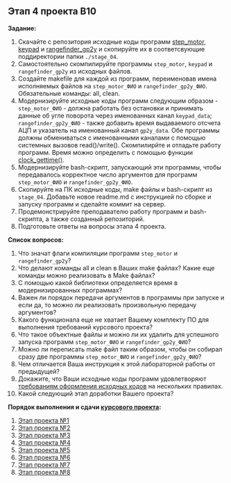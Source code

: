 ## Этап 4 проекта В10

__Задание:__  
1. Скачайте с репозитория исходные коды программ [step_motor](../../code_examples/step_motor), [keypad](../../code_examples/keypad) и [rangefinder_gp2y](../../code_examples/rangefinder_gp2y) и скопируйте их в соответсвующие поддиректории папки `./stage_04`.
2. Самостоятельно скомпилируйте  программы `step_motor`, `keypad` и `rangefinder_gp2y` из исходных файлов.
3. Создайте makefile для каждой из программ, переименовав имена исполняемых файлов на `step_motor_ФИО` и `rangefinder_gp2y_ФИО`. Обязательные команды: all, clean.
4. Модернизируйте исходные коды программ следующим образом - `step_motor_ФИО` - должна работать без остановки и принимать данные об угле поворота через именованных канал `keypad_data`; `rangefinder_gp2y_ФИО` - также добавить время выдаваемого отсчета АЦП и указатель на именованный канал `gp2y_data`. Обе программы должны обмениваться с именованными каналами с помощью системных вызовов read()/write(). Скомпилирйте и отладьте работу программ. Время можно определить с помощью функции [clock_gettime()](https://ru.manpages.org/clock_gettime/2).
5. Модернизируйте bash-скрипт, запускающий эти программы, чтобы передавалось корректное число аргументов для программ `step_motor_ФИО` и `rangefinder_gp2y_ФИО`.
6. Скопируйте на ПК исходные коды, make файлы и bash-скрипт из `stage_04`. Добавьте новое readme.md с инструкцией по сборке и запуску программ и сделайте коммит на сервер.
7. Продемонстрируйте преподавателю работу программ и bash-скрипта, а также созданный репозиторий. 
8. Подготовьте ответы на вопросы этапа 4 проекта.

__Список вопросов:__
1. Что значат флаги компиляции программ `step_motor` и `rangefinder_gp2y`?
2. Что делают команды all и clean в Ваших make файлах? Какие еще команды можно реализовать в Make файлах?
3. С помощью какой библиотеки определяется время в модернизированных программах?
4. Важен ли порядок передачи аргументов в программы при запуске и если да, то можно ли реализовать произвольную передачу аргументов?
5. Какого функционала еще не хватает Вашему комплекту ПО для выполнения требований курсового проекта?
6. Что такое объектные файлы и можно ли их удалить для успешного запуска программ `step_motor_ФИО` и `rangefinder_gp2y_ФИО`?
7. Можно ли переписать make файл таким образом, чтобы он собирал сразу две программы `step_motor_ФИО` и `rangefinder_gp2y_ФИО`?
8. Чем отличается Ваша инструкция к этой лабораторной работы от предыдущей?
9. Докажите, что Ваши исходные коды программ удовлетворяют [требованиям оформления исходных кодов](https://www.kernel.org/doc/html/v4.10/process/coding-style.html) на нескольких правилах.
10. Какой следующий этап доработки Вашего проекта?

__Порядок выполнения и сдачи [курсового проекта](var_10_task.md):__
1. [Этап проекта №1](var_10_stage_01.md)
2. [Этап проекта №2](var_10_stage_02.md)
3. [Этап проекта №3](var_10_stage_03.md)
4. [Этап проекта №4](var_10_stage_04.md)
5. [Этап проекта №5](var_10_stage_05.md)
6. [Этап проекта №6](var_10_stage_06.md)
7. [Этап проекта №7](var_10_stage_07.md)
8. [Этап проекта №8](var_10_stage_08.md)

